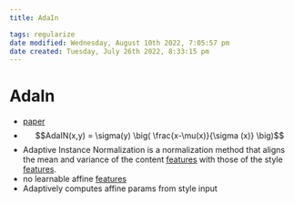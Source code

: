 ```yaml
---
title: AdaIn

tags: regularize 
date modified: Wednesday, August 10th 2022, 7:05:57 pm
date created: Tuesday, July 26th 2022, 8:33:15 pm
---
```


# AdaIn
- [paper](https://arxiv.org/abs/1703.06868v2)
- $$AdaIN(x,y) = \sigma(y) \big( \frac{x-\mu(x)}{\sigma (x)} \big)$$
- Adaptive Instance Normalization is a normalization method that aligns the mean and variance of the content [features](Features.md) with those of the style [features](Features.md).
- no learnable affine [features](Features.md)
- Adaptively computes affine params from style input

